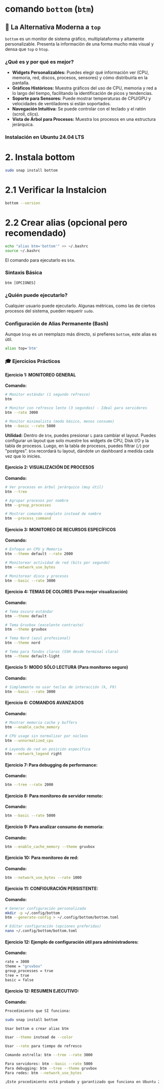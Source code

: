 # comando `bottom` (`btm`)

## 🚀 La Alternativa Moderna a `top`

`bottom` es un monitor de sistema gráfico, multiplataforma y altamente personalizable. Presenta la información de una forma mucho más visual y densa que `top` o `htop`.

### ¿Qué es y por qué es mejor?

-   **Widgets Personalizables:** Puedes elegir qué información ver (CPU, memoria, red, discos, procesos, sensores) y cómo distribuirla en la pantalla.
-   **Gráficos Históricos:** Muestra gráficos del uso de CPU, memoria y red a lo largo del tiempo, facilitando la identificación de picos y tendencias.
-   **Soporte para Sensores:** Puede mostrar temperaturas de CPU/GPU y velocidades de ventiladores si están soportados.
-   **Navegación Intuitiva:** Se puede controlar con el teclado y el ratón (scroll, clics).
-   **Vista de Árbol para Procesos:** Muestra los procesos en una estructura jerárquica.

### Instalación en Ubuntu 24.04 LTS

# 2. Instala bottom
```bash
sudo snap install bottom
```

# 2.1 Verificar la Instalcion
```bash
bottom --version
```

# 2.2 Crear alias (opcional pero recomendado)
```bash
echo "alias btm='bottom'" >> ~/.bashrc
source ~/.bashrc
```

El comando para ejecutarlo es `btm`.

### Sintaxis Básica

```
btm [OPCIONES]
```

### ¿Quién puede ejecutarlo?

Cualquier usuario puede ejecutarlo. Algunas métricas, como las de ciertos procesos del sistema, pueden requerir `sudo`.

### Configuración de Alias Permanente (Bash)

Aunque `btop` es un reemplazo más directo, si prefieres `bottom`, este alias es útil.

```bash
alias top='btm'
```

### 🎓 Ejercicios Prácticos

#### Ejercicio 1: MONITOREO GENERAL

**Comando:**
```bash
# Monitor estándar (1 segundo refresco)
btm

# Monitor con refresco lento (3 segundos) - Ideal para servidores
btm --rate 3000

# Monitor minimalista (modo básico, menos consumo)
btm --basic --rate 5000
```
**Utilidad:** Dentro de `btm`, puedes presionar `L` para cambiar el layout. Puedes configurar un layout que solo muestre los widgets de CPU, Disk I/O y la tabla de procesos. Luego, en la tabla de procesos, puedes filtrar (`/`) por "postgres". `btm` recordará tu layout, dándote un dashboard a medida cada vez que lo inicies.

#### Ejercicio 2: VISUALIZACIÓN DE PROCESOS

**Comando:**
```bash
# Ver procesos en árbol jerárquico (muy útil)
btm --tree

# Agrupar procesos por nombre
btm --group_processes

# Mostrar comando completo instead de nombre
btm --process_command
```

#### Ejercicio 3: MONITOREO DE RECURSOS ESPECÍFICOS

**Comando:**
```bash
# Enfoque en CPU y Memoria
btm --theme default --rate 2000

# Monitorear actividad de red (bits por segundo)
btm --network_use_bytes

# Monitorear disco y procesos
btm --basic --rate 3000
```

#### Ejercicio 4: TEMAS DE COLORES (Para mejor visualización)

**Comando:**
```bash
# Tema oscuro estándar
btm --theme default

# Tema Gruvbox (excelente contraste)
btm --theme gruvbox

# Tema Nord (azul profesional)
btm --theme nord

# Tema para fondos claros (SSH desde terminal clara)
btm --theme default-light
```

#### Ejercicio 5: MODO SÓLO LECTURA (Para monitoreo seguro)

**Comando:**
```bash
# Simplemente no usar teclas de interacción (k, F9)
btm --basic --rate 3000
```

#### Ejercicio 6: COMANDOS AVANZADOS

**Comando:**
```bash
# Mostrar memoria cache y buffers
btm --enable_cache_memory

# CPU usage sin normalizar por núcleos
btm --unnormalized_cpu

# Leyenda de red en posición específica
btm --network_legend right
```

#### Ejercicio 7: Para debugging de performance:

**Comando:**
```bash
btm --tree --rate 2000
```

#### Ejercicio 8: Para monitoreo de servidor remoto:

**Comando:**
```bash
btm --basic --rate 5000
```

#### Ejercicio 9: Para analizar consumo de memoria:

**Comando:**
```bash
btm --enable_cache_memory --theme gruvbox
```

#### Ejercicio 10: Para monitoreo de red:

**Comando:**
```bash
btm --network_use_bytes --rate 1000
```

#### Ejercicio 11: CONFIGURACIÓN PERSISTENTE:

**Comando:**
```bash
# Generar configuración personalizada
mkdir -p ~/.config/bottom
btm --generate-config > ~/.config/bottom/bottom.toml

# Editar configuración (opciones preferidas)
nano ~/.config/bottom/bottom.toml
```

#### Ejercicio 12: Ejemplo de configuración útil para administradores:

**Comando:**
```bash
rate = 3000
theme = "gruvbox"
group_processes = true
tree = true
basic = false
```

#### Ejercicio 12:  RESUMEN EJECUTIVO:

**Comando:**
```bash
Procedimiento que SÍ funciona:

sudo snap install bottom

Usar bottom o crear alias btm

Usar --theme instead de --color

Usar --rate para tiempo de refresco

Comando estrella: btm --tree --rate 3000

Para servidores: btm --basic --rate 5000
Para debugging: btm --tree --theme gruvbox
Para redes: btm --network_use_bytes

¡Este procedimiento está probado y garantizado que funciona en Ubuntu 22.04!
```
